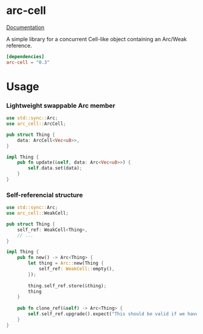 # arc-cell

[Documentation](https://docs.rs/arc-cell/)

A simple library for a concurrent Cell-like object containing an Arc/Weak reference.

```toml
[dependencies]
arc-cell = "0.3"
```

# Usage

### Lightweight swappable Arc member

```rust
use std::sync::Arc;
use arc_cell::ArcCell;

pub struct Thing {
    data: ArcCell<Vec<u8>>,
}

impl Thing {
    pub fn update(&self, data: Arc<Vec<u8>>) {
        self.data.set(data);
    }
}
```

### Self-referencial structure

```rust
use std::sync::Arc;
use arc_cell::WeakCell;

pub struct Thing {
    self_ref: WeakCell<Thing>,
    // ...
}

impl Thing {
    pub fn new() -> Arc<Thing> {
        let thing = Arc::new(Thing {
            self_ref: WeakCell::empty(),
        });
        
        thing.self_ref.store(&thing);
        thing
    }
    
    pub fn clone_ref(&self) -> Arc<Thing> {
        self.self_ref.upgrade().expect("This should be valid if we have a valid self")
    }
}
```
